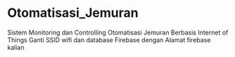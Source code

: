 # Otomatisasi_Jemuran
Sistem Monitoring dan Controlling Otomatisasi Jemuran Berbasis Internet of Things
Ganti SSID wifi dan database Firebase dengan Alamat firebase kalian
